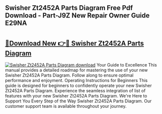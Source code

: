 ## Swisher Zt2452A Parts Diagram Free Pdf Download - Part-J9Z New Repair Owner Guide E29NA

# <h2><a href="http://dflqty.blite.top/?on=Swisher+Zt2452A+Parts+Diagram">🔗Download New 👉🔴 Swisher Zt2452A Parts Diagram</a></h2>

[![Swisher Zt2452A Parts Diagram download](https://i.imgur.com/lujVjoI.png)](http://dflqty.blite.top/?on=Swisher+Zt2452A+Parts+Diagram)
Your Guide to Excellence This manual provides a detailed roadmap for mastering the use of your new Swisher Zt2452A Parts Diagram. Follow along to ensure optimal performance and enjoyment. Operating Instructions for Beginners This guide is designed for beginners to confidently operate your new Swisher Zt2452A Parts Diagram. Experience the seamless integration of list of features with your new Swisher Zt2452A Parts Diagram. We're Here to Support You Every Step of the Way Swisher Zt2452A Parts Diagram. Our customer support team is available throughout your journey.
